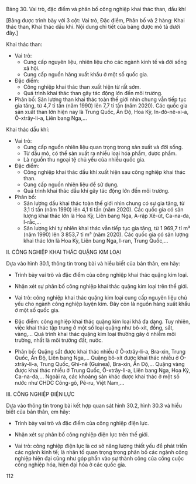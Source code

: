 Bảng 30. Vai trò, đặc điểm và phân bố công nghiệp khai thác than, dầu khí

[Bảng được trình bày với 3 cột: Vai trò, Đặc điểm, Phân bố và 2 hàng: Khai thác than, Khai thác dầu khí. Nội dung chi tiết của bảng được mô tả dưới đây.]

Khai thác than:
- Vai trò: 
  + Cung cấp nguyên liệu, nhiên liệu cho các ngành kinh tế và đời sống xã hội.
  + Cung cấp nguồn hàng xuất khẩu ở một số quốc gia.
- Đặc điểm:
  + Công nghiệp khai thác than xuất hiện từ rất sớm.
  + Quá trình khai thác than gây tác động lớn đến môi trường.
- Phân bố:
  Sản lượng than khai thác toàn thế giới nhìn chung vẫn tiếp tục gia tăng, từ 4,7 tỉ tấn (năm 1990) lên 7,7 tỉ tấn (năm 2020). Các quốc gia sản xuất than lớn hiện nay là Trung Quốc, Ấn Độ, Hoa Kỳ, In-đô-nê-xi-a, Ô-xtrây-li-a, Liên bang Nga,...

Khai thác dầu khí:
- Vai trò:
  + Cung cấp nguồn nhiên liệu quan trọng trong sản xuất và đời sống.
  + Từ dầu mỏ, có thể sản xuất ra nhiều loại hóa phẩm, dược phẩm.
  + Là nguồn thu ngoại tệ chủ yếu của nhiều quốc gia.
- Đặc điểm:
  + Công nghiệp khai thác dầu khí xuất hiện sau công nghiệp khai thác than.
  + Cung cấp nguồn nhiên liệu để sử dụng.
  + Quá trình khai thác dầu khí gây tác động lớn đến môi trường.
- Phân bố:
  + Sản lượng dầu khai thác toàn thế giới nhìn chung có sự gia tăng, từ 3,1 tỉ tấn (năm 1990) lên 4,1 tỉ tấn (năm 2020). Các quốc gia có sản lượng khai thác lớn là Hoa Kỳ, Liên bang Nga, A-rập Xê-út, Ca-na-đa, I-rắc,...
  + Sản lượng khí tự nhiên khai thác vẫn tiếp tục gia tăng, từ 1 969,7 tỉ m³ (năm 1990) lên 3 853,7 tỉ m³ (năm 2020). Các quốc gia có sản lượng khai thác lớn là Hoa Kỳ, Liên bang Nga, I-ran, Trung Quốc,...

II. CÔNG NGHIỆP KHAI THÁC QUẶNG KIM LOẠI

Dựa vào hình 30.1, thông tin trong bài và hiểu biết của bản thân, em hãy:
- Trình bày vai trò và đặc điểm của công nghiệp khai thác quặng kim loại.
- Nhận xét sự phân bố công nghiệp khai thác quặng kim loại trên thế giới.

- Vai trò: công nghiệp khai thác quặng kim loại cung cấp nguyên liệu chủ yếu cho ngành công nghiệp luyện kim. Đây còn là nguồn hàng xuất khẩu ở một số quốc gia.
- Đặc điểm: công nghiệp khai thác quặng kim loại khá đa dạng. Tuy nhiên, việc khai thác tập trung ở một số loại quặng như bô-xít, đồng, sắt, vàng,... Quá trình khai thác quặng kim loại thường gây ô nhiễm môi trường, nhất là môi trường đất, nước.
- Phân bố: Quặng sắt được khai thác nhiều ở Ô-xtrây-li-a, Bra-xin, Trung Quốc, Ấn Độ, Liên bang Nga,... Quặng bô-xít được khai thác nhiều ở Ô-xtrây-li-a, Trung Quốc, Ghi-nê (Guinea), Bra-xin, Ấn Độ,... Quặng vàng được khai thác nhiều ở Trung Quốc, Ô-xtrây-li-a, Liên bang Nga, Hoa Kỳ, Ca-na-đa,... Ngoài ra, các khoáng sản khác được khai thác ở một số nước như CHDC Công-gô, Pê-ru, Việt Nam,...

III. CÔNG NGHIỆP ĐIỆN LỰC

Dựa vào thông tin trong bài kết hợp quan sát hình 30.2, hình 30.3 và hiểu biết của bản thân, em hãy:
- Trình bày vai trò và đặc điểm của công nghiệp điện lực.
- Nhận xét sự phân bố công nghiệp điện lực trên thế giới.

- Vai trò: công nghiệp điện lực là cơ sở năng lượng thiết yếu để phát triển các ngành kinh tế; là nhân tố quan trọng trong phân bố các ngành công nghiệp hiện đại cũng như góp phần vào sự thành công của công cuộc công nghiệp hóa, hiện đại hóa ở các quốc gia.

112